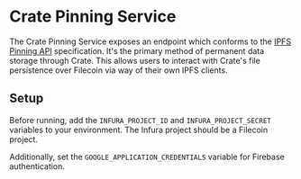 # Crate Pinning Service

The Crate Pinning Service exposes an endpoint which conforms to the [IPFS Pinning API](https://ipfs.github.io/pinning-services-api-spec/) specification. It's the primary method of permanent data storage through Crate. This allows users to interact with Crate's file persistence over Filecoin via way of their own IPFS clients.

## Setup

Before running, add the `INFURA_PROJECT_ID` and `INFURA_PROJECT_SECRET` variables to your environment. The Infura project should be a Filecoin project.

Additionally, set the `GOOGLE_APPLICATION_CREDENTIALS` variable for Firebase authentication.
